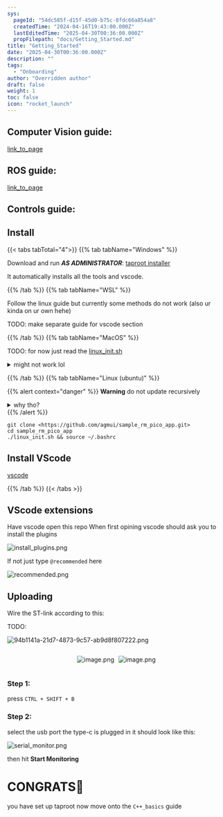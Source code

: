 ```yaml
---
sys:
  pageId: "54dc585f-d15f-45d0-b75c-8fdc66a854a8"
  createdTime: "2024-04-16T19:43:00.000Z"
  lastEditedTime: "2025-04-30T00:36:00.000Z"
  propFilepath: "docs/Getting_Started.md"
title: "Getting_Started"
date: "2025-04-30T00:36:00.000Z"
description: ""
tags:
  - "Onboarding"
author: "Overridden author"
draft: false
weight: 1
toc: false
icon: "rocket_launch"
---
```


## Computer Vision guide:

[link_to_page](86d45bc0-388b-4d26-8848-44f255f73d0e)

## ROS guide:

[link_to_page](3c76c1de-ec8f-46d6-8b0a-294005edc2d5)

## Controls guide:

## Install

{{< tabs tabTotal="4">}}
{{% tab tabName="Windows" %}}

Download and run _**AS ADMINISTRATOR**_: [taproot installer](https://github.com/Thornbots/TeachingFreshies/releases/tag/1.0)

It automatically installs all the tools and vscode.

{{% /tab %}}
{{% tab tabName="WSL" %}}

Follow the linux guide but currently some methods do not work (also ur kinda on ur own hehe)

TODO: make separate guide for vscode section

{{% /tab %}}
{{% tab tabName="MacOS" %}}

TODO: for now just read the [linux_init.sh](https://github.com/agmui/sample_rm_pico_app/blob/main/linux_init.sh)

<details>
<summary>might not work lol</summary>

`brew install libusb pkg-config`

Next install: [vscode](https://code.visualstudio.com/Download)

</details>

{{% /tab %}}
{{% tab tabName="Linux (ubuntu)" %}}

{{% alert context="danger" %}}
**Warning** do not update recursively
<details>
<summary>why tho?</summary>
There are some submodules that may go on for a while (like tinyusb) and I highly
recommend you don't need to get them.
If you want to see what submodules I update just look in `linux_init.sh`
</details>
{{% /alert %}}

```shell
git clone <https://github.com/agmui/sample_rm_pico_app.git>
cd sample_rm_pico_app
./linux_init.sh && source ~/.bashrc
```

## Install VScode

[vscode](https://code.visualstudio.com/Download)

{{% /tab %}}
{{< /tabs >}}

## VScode extensions

Have vscode open this repo
When first opining vscode should ask you to install the plugins

![install_plugins.png](https://prod-files-secure.s3.us-west-2.amazonaws.com/d518164a-d88e-44d1-a4ee-3adb3bd8bce0/89bd30f0-1825-4e77-867b-0a41ce370880/install_plugins.png?X-Amz-Algorithm=AWS4-HMAC-SHA256&X-Amz-Content-Sha256=UNSIGNED-PAYLOAD&X-Amz-Credential=ASIAZI2LB4663LQ5PW63%2F20250710%2Fus-west-2%2Fs3%2Faws4_request&X-Amz-Date=20250710T132650Z&X-Amz-Expires=3600&X-Amz-Security-Token=IQoJb3JpZ2luX2VjELb%2F%2F%2F%2F%2F%2F%2F%2F%2F%2FwEaCXVzLXdlc3QtMiJHMEUCIEjyC4V7bX3L57AufZJsTe6SSdVkylKYfTmvnMR03KHKAiEA%2FJO1P1%2BXGEBPe50MOZnma29lIgE%2BSqFZlXHC%2FhjffGMqiAQIv%2F%2F%2F%2F%2F%2F%2F%2F%2F%2F%2FARAAGgw2Mzc0MjMxODM4MDUiDNs3PESBLA%2FII7V66CrcA9iyRKv0vql5aJIhBs1K1pMVSNPKN7LfhMondH2cg9vkAgBMATFOYKMqJXOiHl1RoqOHCRz9HUZHJqQSZOjAcCs0as5T7cu2n%2F25V6bRvZd1CwRQDMiBQ3zN7GEFjkk%2FwCF7I1AJOIG8Ra6dTFR8yoE0B1%2B5BghZheiaSqkT3gwiL2YfB0laxbHA%2F23%2BbSjRejgBUVwlZjQW4wX5bs2n0s8NX4dgjQlM4q0%2F%2B4bJ648dzPJHZdMu6G7NjCh35ZxN305K%2BuvpDxODv2wZxEQX%2FsBgKtFeXkjkmWwMkBfW8JqFf4t8YBBrme09oLGU3N2RxwdjmNqLdn9MgvQbQu%2BftneRoU0fToZsa6wiwkxUK53lNEh2cpY4xPWmej9%2F3JwqrK9iUTIfH1k6DDoXby79y4fdk1jcbcXk5WazcvH0IDu0YR24pdytj%2FSCvT9kHRFk5ZthDwv4EnzVhUTkKkI7R3gqdriehpjR%2F9ScfZq8gvB3a9Q%2F4KLaD1xSuImOeoVYarcfm%2BUywjJ4BSe0pRa%2BzTm3mgrVpBKxIRe%2FaHK5FYY9f7Q96Br1GKgnRzkk0zC32T%2BBegZ25QId4WYfxPAG0XW5QB%2BdXufEkUZ%2BJW4p0taJtZy4mhgLtnZtUWEeMJD%2BvsMGOqUBdzfc4mrPJvLr5Vo2tUf3JnxOabM9EeEnpE7%2FHbjYcjTGGfCIUUkQyEAxa2mFJjVt0T0680RpWboS37mc5oCTyen575xZVOh%2B6D6diocgkVnGiJkW4coGCmu7OsAKQ7jLmES2teocWt9dpQ%2BZXM%2BkxcBPgeQw9hEUG4A29Rxh0PYUrOQ1Bvi30MJFekgdfgrflYbXBI7p%2Fd9YVLK4j%2FHJGGbOjJHa&X-Amz-Signature=57edaa33a1400940f7c6f8cc19fc259cfc2ba7f3dffdd601b2ee3e1eade0a4ce&X-Amz-SignedHeaders=host&x-amz-checksum-mode=ENABLED&x-id=GetObject)

If not just type `@recommended` here  

![recommended.png](https://prod-files-secure.s3.us-west-2.amazonaws.com/d518164a-d88e-44d1-a4ee-3adb3bd8bce0/61e661e9-5d85-4dfc-be0d-8d2097a5e793/recommended.png?X-Amz-Algorithm=AWS4-HMAC-SHA256&X-Amz-Content-Sha256=UNSIGNED-PAYLOAD&X-Amz-Credential=ASIAZI2LB4663LQ5PW63%2F20250710%2Fus-west-2%2Fs3%2Faws4_request&X-Amz-Date=20250710T132650Z&X-Amz-Expires=3600&X-Amz-Security-Token=IQoJb3JpZ2luX2VjELb%2F%2F%2F%2F%2F%2F%2F%2F%2F%2FwEaCXVzLXdlc3QtMiJHMEUCIEjyC4V7bX3L57AufZJsTe6SSdVkylKYfTmvnMR03KHKAiEA%2FJO1P1%2BXGEBPe50MOZnma29lIgE%2BSqFZlXHC%2FhjffGMqiAQIv%2F%2F%2F%2F%2F%2F%2F%2F%2F%2F%2FARAAGgw2Mzc0MjMxODM4MDUiDNs3PESBLA%2FII7V66CrcA9iyRKv0vql5aJIhBs1K1pMVSNPKN7LfhMondH2cg9vkAgBMATFOYKMqJXOiHl1RoqOHCRz9HUZHJqQSZOjAcCs0as5T7cu2n%2F25V6bRvZd1CwRQDMiBQ3zN7GEFjkk%2FwCF7I1AJOIG8Ra6dTFR8yoE0B1%2B5BghZheiaSqkT3gwiL2YfB0laxbHA%2F23%2BbSjRejgBUVwlZjQW4wX5bs2n0s8NX4dgjQlM4q0%2F%2B4bJ648dzPJHZdMu6G7NjCh35ZxN305K%2BuvpDxODv2wZxEQX%2FsBgKtFeXkjkmWwMkBfW8JqFf4t8YBBrme09oLGU3N2RxwdjmNqLdn9MgvQbQu%2BftneRoU0fToZsa6wiwkxUK53lNEh2cpY4xPWmej9%2F3JwqrK9iUTIfH1k6DDoXby79y4fdk1jcbcXk5WazcvH0IDu0YR24pdytj%2FSCvT9kHRFk5ZthDwv4EnzVhUTkKkI7R3gqdriehpjR%2F9ScfZq8gvB3a9Q%2F4KLaD1xSuImOeoVYarcfm%2BUywjJ4BSe0pRa%2BzTm3mgrVpBKxIRe%2FaHK5FYY9f7Q96Br1GKgnRzkk0zC32T%2BBegZ25QId4WYfxPAG0XW5QB%2BdXufEkUZ%2BJW4p0taJtZy4mhgLtnZtUWEeMJD%2BvsMGOqUBdzfc4mrPJvLr5Vo2tUf3JnxOabM9EeEnpE7%2FHbjYcjTGGfCIUUkQyEAxa2mFJjVt0T0680RpWboS37mc5oCTyen575xZVOh%2B6D6diocgkVnGiJkW4coGCmu7OsAKQ7jLmES2teocWt9dpQ%2BZXM%2BkxcBPgeQw9hEUG4A29Rxh0PYUrOQ1Bvi30MJFekgdfgrflYbXBI7p%2Fd9YVLK4j%2FHJGGbOjJHa&X-Amz-Signature=b6a15adde5038f8381d4d490c5f3a031f95aeec2ae60d5200dc96c9f85bb45d9&X-Amz-SignedHeaders=host&x-amz-checksum-mode=ENABLED&x-id=GetObject)

## Uploading

Wire the ST-link according to this:

TODO:

![94b1141a-21d7-4873-9c57-ab9d8f807222.png](https://prod-files-secure.s3.us-west-2.amazonaws.com/d518164a-d88e-44d1-a4ee-3adb3bd8bce0/e5fad17d-ab82-4300-9f4c-505ab4b1202c/94b1141a-21d7-4873-9c57-ab9d8f807222.png?X-Amz-Algorithm=AWS4-HMAC-SHA256&X-Amz-Content-Sha256=UNSIGNED-PAYLOAD&X-Amz-Credential=ASIAZI2LB4663LQ5PW63%2F20250710%2Fus-west-2%2Fs3%2Faws4_request&X-Amz-Date=20250710T132650Z&X-Amz-Expires=3600&X-Amz-Security-Token=IQoJb3JpZ2luX2VjELb%2F%2F%2F%2F%2F%2F%2F%2F%2F%2FwEaCXVzLXdlc3QtMiJHMEUCIEjyC4V7bX3L57AufZJsTe6SSdVkylKYfTmvnMR03KHKAiEA%2FJO1P1%2BXGEBPe50MOZnma29lIgE%2BSqFZlXHC%2FhjffGMqiAQIv%2F%2F%2F%2F%2F%2F%2F%2F%2F%2F%2FARAAGgw2Mzc0MjMxODM4MDUiDNs3PESBLA%2FII7V66CrcA9iyRKv0vql5aJIhBs1K1pMVSNPKN7LfhMondH2cg9vkAgBMATFOYKMqJXOiHl1RoqOHCRz9HUZHJqQSZOjAcCs0as5T7cu2n%2F25V6bRvZd1CwRQDMiBQ3zN7GEFjkk%2FwCF7I1AJOIG8Ra6dTFR8yoE0B1%2B5BghZheiaSqkT3gwiL2YfB0laxbHA%2F23%2BbSjRejgBUVwlZjQW4wX5bs2n0s8NX4dgjQlM4q0%2F%2B4bJ648dzPJHZdMu6G7NjCh35ZxN305K%2BuvpDxODv2wZxEQX%2FsBgKtFeXkjkmWwMkBfW8JqFf4t8YBBrme09oLGU3N2RxwdjmNqLdn9MgvQbQu%2BftneRoU0fToZsa6wiwkxUK53lNEh2cpY4xPWmej9%2F3JwqrK9iUTIfH1k6DDoXby79y4fdk1jcbcXk5WazcvH0IDu0YR24pdytj%2FSCvT9kHRFk5ZthDwv4EnzVhUTkKkI7R3gqdriehpjR%2F9ScfZq8gvB3a9Q%2F4KLaD1xSuImOeoVYarcfm%2BUywjJ4BSe0pRa%2BzTm3mgrVpBKxIRe%2FaHK5FYY9f7Q96Br1GKgnRzkk0zC32T%2BBegZ25QId4WYfxPAG0XW5QB%2BdXufEkUZ%2BJW4p0taJtZy4mhgLtnZtUWEeMJD%2BvsMGOqUBdzfc4mrPJvLr5Vo2tUf3JnxOabM9EeEnpE7%2FHbjYcjTGGfCIUUkQyEAxa2mFJjVt0T0680RpWboS37mc5oCTyen575xZVOh%2B6D6diocgkVnGiJkW4coGCmu7OsAKQ7jLmES2teocWt9dpQ%2BZXM%2BkxcBPgeQw9hEUG4A29Rxh0PYUrOQ1Bvi30MJFekgdfgrflYbXBI7p%2Fd9YVLK4j%2FHJGGbOjJHa&X-Amz-Signature=9c0b40fd7467f5724dfcca9e47874686f9fe39bc4e9b81b4bfde2b9b33e0666f&X-Amz-SignedHeaders=host&x-amz-checksum-mode=ENABLED&x-id=GetObject)

<div style="display: flex;flex-direction: row; column-gap:10px; max-width: 630px;justify-content: center;">
<div>

![image.png](https://prod-files-secure.s3.us-west-2.amazonaws.com/d518164a-d88e-44d1-a4ee-3adb3bd8bce0/210ecb78-1116-4d7b-b9b7-2292f66fa2c2/image.png?X-Amz-Algorithm=AWS4-HMAC-SHA256&X-Amz-Content-Sha256=UNSIGNED-PAYLOAD&X-Amz-Credential=ASIAZI2LB466YRB4L4RM%2F20250710%2Fus-west-2%2Fs3%2Faws4_request&X-Amz-Date=20250710T132653Z&X-Amz-Expires=3600&X-Amz-Security-Token=IQoJb3JpZ2luX2VjELb%2F%2F%2F%2F%2F%2F%2F%2F%2F%2FwEaCXVzLXdlc3QtMiJHMEUCIAmZ1Lt32ehpPrd0Rt%2BS6HCOafIWYtXXogyH3EpjjZpOAiEA2kpzupjN1Ri%2FUKwF1uj8kf0n5mMYoqqfxqWDGfzyzZYqiAQIvv%2F%2F%2F%2F%2F%2F%2F%2F%2F%2FARAAGgw2Mzc0MjMxODM4MDUiDNsG%2FGdxuUsxuogaiCrcAyTKk4vxgXJ6yFF5xwciVSqwHyiKuroWaRk0%2FeejXcZFUcr2VkxSHT9OzB1New%2FF9rqM%2FAhZXXRz3qHSclfoUqwApU02kypmbA7J4lKvMJU%2FDQjiyqjLtmVPSaWsZ9Cv4%2B9oy%2FCvphsP1Eml4VeXXTPpXKKJggVTpUIs3azTbDIBV6GKfk6uw9MD7RvV3ceNHU8KBqEjVQL%2Ba37dn54HLnPmqlzU51wV%2FtxnGxMEP3WsHVccahs%2B1X%2FRSEeXE%2FGR9iChA8nMABLCVpddEgBGnJFodVi5Wy1HpL9o7RhsQHnpIaKifya5ECwbdMuZf5o3lWBlO6tq4vVrOu9Znfq%2FEb5tu8rxKmvhS9cHLXEpH1OEQz20%2BWrcKqsu6TSIgB3gjd%2B4pSSx5pMpXWq4yY1Z1cB5z8dS4XDI2LNma07Ck513VNPyQ7V7iWgEnsea4qU3Jwo52%2Be1mn56PRaOzU4wPGvW6JIgFo3mXGEglAp8OsS0AcWSJE2BfB5DJcO4cce%2FNebCMX8NFwXagA6wt5hJVqSFmoZN9i2ljiV2tQ0zH8bmqsImaR1OltrWp7yFKv18lDTBuJk%2BG%2FbyGr6o7uJuFDkjpHulSkBNTiKsTZ8aUQmX9K0EMB9Z20CTX14IMMP9vsMGOqUBGrlrTgKFy3LRQtklbulcCQyOO6eKNzpYQHc2Sz9tHu4tNv9EK%2FdScpTevHzQ31fOmbjatp8qExPE5aOgGJpCXh1h%2Fp%2BuAFMujEkQGtMmX1I%2B1g9AEMzZsiT%2Ffp%2F0s28rNzA0S71vYu41iyZ%2FoOvmiO97vQih9%2Bm5YqELvTvQfl21qFbMDzACMtFHS7jePrDxxZl4kVS4KKLXAWGWTLalAvk7Ice6&X-Amz-Signature=5fdc45ef1a5f1908aa22f9b4af91e6b48256a9f4fcf2ec46624fe292237f8371&X-Amz-SignedHeaders=host&x-amz-checksum-mode=ENABLED&x-id=GetObject)

</div>
<div>

![image.png](https://prod-files-secure.s3.us-west-2.amazonaws.com/d518164a-d88e-44d1-a4ee-3adb3bd8bce0/33a0fd0f-8ca6-4a86-8e09-26e95ded1fff/image.png?X-Amz-Algorithm=AWS4-HMAC-SHA256&X-Amz-Content-Sha256=UNSIGNED-PAYLOAD&X-Amz-Credential=ASIAZI2LB466Y36WULJB%2F20250710%2Fus-west-2%2Fs3%2Faws4_request&X-Amz-Date=20250710T132653Z&X-Amz-Expires=3600&X-Amz-Security-Token=IQoJb3JpZ2luX2VjELb%2F%2F%2F%2F%2F%2F%2F%2F%2F%2FwEaCXVzLXdlc3QtMiJGMEQCIBl5JJd4FVtl%2FhYBOjV7RHnc39YJwfqPikPV5ITETnV1AiBkPk8XSf62%2B2ey9j1r4RkFNR9J20Z%2Bv2qfPVo9Ynb9ayqIBAi%2B%2F%2F%2F%2F%2F%2F%2F%2F%2F%2F8BEAAaDDYzNzQyMzE4MzgwNSIMFFwO2%2Ft62cLWhOfgKtwDHv82tKrwcXvbaTj1K8UAaTmbtdGpfyfPO6O1OBYcbxQDyNTEacWbf7cPF9hPzzeomGMWRv68fIa1c8tHsPKn%2F%2Fcet0qRZWZkoJeY%2FUB0tqzVKUWIvQtbDJBB64Et8gpIfZ0LbeUYRzy3D%2ByvKPbNRWh%2BP4FMtQ2wR%2BLVRzibLnZgjSgoPcDwUt1YLwAVAeSCT%2FJo8BF9phm5l%2BREhwN4v904LxYdDwMtNG1rzSf25f%2FIrT%2FGAO7aeIIj%2BSSZ0nFB3EkQZbVSUQ34tMIDlDikDyJDFJnWQXy%2FTYXm74UuTEXfNoQYOdkRM%2FpBV5fGZvmAeUtIxnT%2FQMd7Kt5XN%2BrIzMptkK9JwIzItz7DjjBNQ%2FSuwQbfpMdtwWZE8ZvBSCLvk1C5Dkp%2BbM8N4pSfwpfv2tzpH8pIa4zbnMUWum5nYzWi91RCVMusiPTmG%2BTwGgXJi0upZyz4zlNHBbCie7aC8orELV9YGqiIi2qV8hu5kz8DrcZAoq0slnSNr24z4sHM6dNpZBg9UTXJHnebsPeyG%2FIF1pRk1trFmZX76t6rMKArJgAH%2BSWqerFOP%2BkttglGxAJb8O3FoVPn3ypwTL0ilimo%2BHwWpsGz0rVIzm4CPiWR1GLYUKemomfPIwEww%2F2%2BwwY6pgEEs%2Fr%2Bnb4FX%2Ffbr7oEgptlHk%2FcRmOcgGQZGgydF1%2Fwoe0RMGvolytd7gCz75TR4m%2FnELij3wqPAieGPwUYNMmNgs8oDQQjX2u4MEj2Mv%2BOhAdA8YCn22utwnLogKNC8gGs%2FfIeCuKAc4%2FXD0VO6buriQtUHV9acfNV%2FdOMa3U%2FKOWsxFfaXSz3xwx3kHaujvWwxKhQ2ewjAY3Q3KZvy19Wt1xEGSZ7&X-Amz-Signature=5f4a728370a09a8339ba6bd88ea4f963fba12abde42c4785984ea911063ae2e3&X-Amz-SignedHeaders=host&x-amz-checksum-mode=ENABLED&x-id=GetObject)

</div>
</div>

### Step 1:

press `CTRL + SHIFT + B`

### Step 2:

select the usb port the type-c is plugged in it should look like this:

![serial_monitor.png](https://prod-files-secure.s3.us-west-2.amazonaws.com/d518164a-d88e-44d1-a4ee-3adb3bd8bce0/f03f4774-05d4-4393-b6a0-d5efb6d315ab/serial_monitor.png?X-Amz-Algorithm=AWS4-HMAC-SHA256&X-Amz-Content-Sha256=UNSIGNED-PAYLOAD&X-Amz-Credential=ASIAZI2LB4663LQ5PW63%2F20250710%2Fus-west-2%2Fs3%2Faws4_request&X-Amz-Date=20250710T132650Z&X-Amz-Expires=3600&X-Amz-Security-Token=IQoJb3JpZ2luX2VjELb%2F%2F%2F%2F%2F%2F%2F%2F%2F%2FwEaCXVzLXdlc3QtMiJHMEUCIEjyC4V7bX3L57AufZJsTe6SSdVkylKYfTmvnMR03KHKAiEA%2FJO1P1%2BXGEBPe50MOZnma29lIgE%2BSqFZlXHC%2FhjffGMqiAQIv%2F%2F%2F%2F%2F%2F%2F%2F%2F%2F%2FARAAGgw2Mzc0MjMxODM4MDUiDNs3PESBLA%2FII7V66CrcA9iyRKv0vql5aJIhBs1K1pMVSNPKN7LfhMondH2cg9vkAgBMATFOYKMqJXOiHl1RoqOHCRz9HUZHJqQSZOjAcCs0as5T7cu2n%2F25V6bRvZd1CwRQDMiBQ3zN7GEFjkk%2FwCF7I1AJOIG8Ra6dTFR8yoE0B1%2B5BghZheiaSqkT3gwiL2YfB0laxbHA%2F23%2BbSjRejgBUVwlZjQW4wX5bs2n0s8NX4dgjQlM4q0%2F%2B4bJ648dzPJHZdMu6G7NjCh35ZxN305K%2BuvpDxODv2wZxEQX%2FsBgKtFeXkjkmWwMkBfW8JqFf4t8YBBrme09oLGU3N2RxwdjmNqLdn9MgvQbQu%2BftneRoU0fToZsa6wiwkxUK53lNEh2cpY4xPWmej9%2F3JwqrK9iUTIfH1k6DDoXby79y4fdk1jcbcXk5WazcvH0IDu0YR24pdytj%2FSCvT9kHRFk5ZthDwv4EnzVhUTkKkI7R3gqdriehpjR%2F9ScfZq8gvB3a9Q%2F4KLaD1xSuImOeoVYarcfm%2BUywjJ4BSe0pRa%2BzTm3mgrVpBKxIRe%2FaHK5FYY9f7Q96Br1GKgnRzkk0zC32T%2BBegZ25QId4WYfxPAG0XW5QB%2BdXufEkUZ%2BJW4p0taJtZy4mhgLtnZtUWEeMJD%2BvsMGOqUBdzfc4mrPJvLr5Vo2tUf3JnxOabM9EeEnpE7%2FHbjYcjTGGfCIUUkQyEAxa2mFJjVt0T0680RpWboS37mc5oCTyen575xZVOh%2B6D6diocgkVnGiJkW4coGCmu7OsAKQ7jLmES2teocWt9dpQ%2BZXM%2BkxcBPgeQw9hEUG4A29Rxh0PYUrOQ1Bvi30MJFekgdfgrflYbXBI7p%2Fd9YVLK4j%2FHJGGbOjJHa&X-Amz-Signature=b96864e0bd8985c8d4543749e17c1d3bbeaac5cf35f9632c346900b28e32a251&X-Amz-SignedHeaders=host&x-amz-checksum-mode=ENABLED&x-id=GetObject)

then hit **Start Monitoring**

# CONGRATS🎉

you have set up taproot now move onto the `C++_basics` guide
